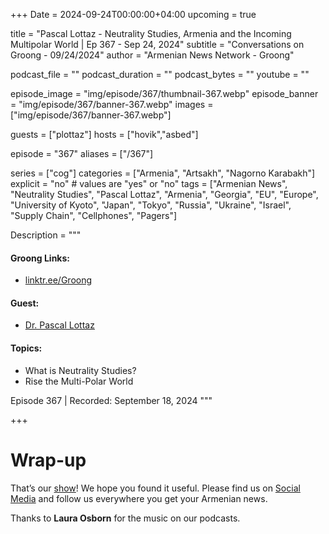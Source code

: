 +++
Date = 2024-09-24T00:00:00+04:00
upcoming = true

title = "Pascal Lottaz - Neutrality Studies, Armenia and the Incoming Multipolar World | Ep 367 - Sep 24, 2024"
subtitle = "Conversations on Groong - 09/24/2024"
author = "Armenian News Network - Groong"

podcast_file = ""
podcast_duration = ""
podcast_bytes = ""
youtube = ""

episode_image = "img/episode/367/thumbnail-367.webp"
episode_banner = "img/episode/367/banner-367.webp"
images = ["img/episode/367/banner-367.webp"]

guests = ["plottaz"]
hosts = ["hovik","asbed"]

episode = "367"
aliases = ["/367"]

series = ["cog"]
categories = ["Armenia", "Artsakh", "Nagorno Karabakh"]
explicit = "no" # values are "yes" or "no"
tags = ["Armenian News", "Neutrality Studies", "Pascal Lottaz", "Armenia", "Georgia", "EU", "Europe", "University of Kyoto", "Japan", "Tokyo", "Russia", "Ukraine", "Israel", "Supply Chain", "Cellphones", "Pagers"]

Description = """

#### Groong Links:
* [linktr.ee/Groong](https://linktr.ee/groong)

#### Guest:
* [Dr. Pascal Lottaz](/guest/plottaz)

#### Topics:
* What is Neutrality Studies?
* Rise the Multi-Polar World


Episode 367 | Recorded: September 18, 2024
"""

+++




# Wrap-up

That’s our [show](https://podcasts.groong.org/)! We hope you found it useful. Please find us on [Social Media](https://lintr.ee/groong) and follow us everywhere you get your Armenian news.

Thanks to **Laura Osborn** for the music on our podcasts.

